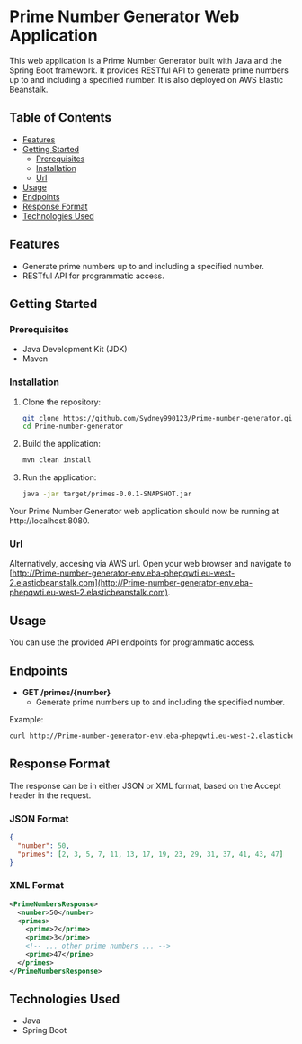 # Prime Number Generator Web Application

This web application is a Prime Number Generator built with Java and the Spring Boot framework. It provides RESTful API to generate prime numbers up to and including a specified number. It is also deployed on AWS Elastic Beanstalk.

## Table of Contents

- [Features](#features)
- [Getting Started](#getting-started)
  - [Prerequisites](#prerequisites)
  - [Installation](#installation)
  - [Url](#url)
- [Usage](#usage)
- [Endpoints](#endpoints)
- [Response Format](#response-format)
- [Technologies Used](#technologies-used)

## Features

- Generate prime numbers up to and including a specified number.
- RESTful API for programmatic access.

## Getting Started

### Prerequisites

- Java Development Kit (JDK)
- Maven

### Installation

1. Clone the repository:
   ```bash
   git clone https://github.com/Sydney990123/Prime-number-generator.git
   cd Prime-number-generator
2. Build the application:
   ```bash
   mvn clean install
3. Run the application:
   ```bash
   java -jar target/primes-0.0.1-SNAPSHOT.jar
Your Prime Number Generator web application should now be running at http://localhost:8080.

### Url

Alternatively, accesing via AWS url. Open your web browser and navigate to [http://Prime-number-generator-env.eba-phepqwti.eu-west-2.elasticbeanstalk.com](http://Prime-number-generator-env.eba-phepqwti.eu-west-2.elasticbeanstalk.com).

## Usage
You can use the provided API endpoints for programmatic access.

## Endpoints

- **GET /primes/{number}**
  - Generate prime numbers up to and including the specified number.

Example:
```bash
curl http://Prime-number-generator-env.eba-phepqwti.eu-west-2.elasticbeanstalk.com/primes/50
```

## Response Format
The response can be in either JSON or XML format, based on the Accept header in the request.

### JSON Format
```JSON
{
  "number": 50,
  "primes": [2, 3, 5, 7, 11, 13, 17, 19, 23, 29, 31, 37, 41, 43, 47]
}
```

### XML Format
```XML
<PrimeNumbersResponse>
  <number>50</number>
  <primes>
    <prime>2</prime>
    <prime>3</prime>
    <!-- ... other prime numbers ... -->
    <prime>47</prime>
  </primes>
</PrimeNumbersResponse>
```

## Technologies Used
- Java
- Spring Boot
